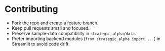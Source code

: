# Contributing

- Fork the repo and create a feature branch.
- Keep pull requests small and focused.
- Preserve sample-data compatibility in `strategic_alpha/data`.
- Prefer importing backend modules (`from strategic_alpha import ...`) in Streamlit to avoid code drift.
